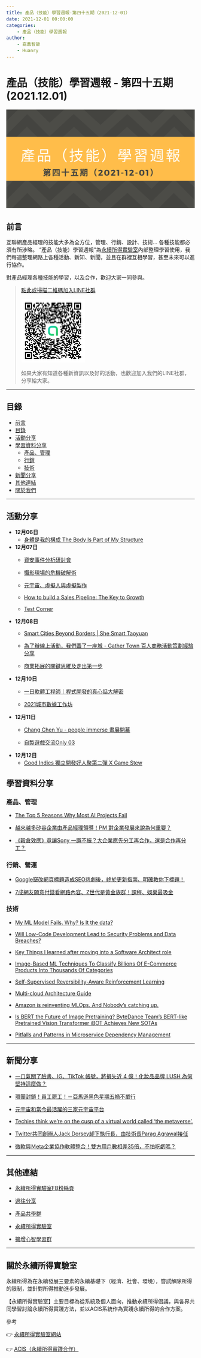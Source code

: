 ```yaml
---
title: 產品（技能）學習週報-第四十五期（2021-12-01）
date: 2021-12-01 00:00:00
categories:
	- 產品（技能）學習週報
author:
	- 嘉鼎智能
	- Huanry
---
```

# 產品（技能）學習週報 - 第四十五期 (2021.12.01)

![產品技能學習週報-第四十五期](/img/pm/45.png)

## 前言

互聯網產品經理的技能大多為全方位，管理、行銷、設計、技術... 各種技能都必須有所涉略。 “產品（技能）學習週報”為[永續所得實驗室](#關於永續所得實驗室)內部整理學習使用，我們每週整理網路上各種活動、新知、新聞，並且在群裡互相學習，甚至未來可以進行協作。

對產品經理各種技能的學習，以及合作，歡迎大家一同參與。

>[點此或掃描二維碼加入LINE社群](https://line.me/ti/g2/Dj4AkbdDsY6o4D_CdDUB6Q)
>
>[![產品共學群](/img/產品共學群.jpg)](https://line.me/ti/g2/Dj4AkbdDsY6o4D_CdDUB6Q)
>
>如果大家有知道各種新資訊以及好的活動，也歡迎加入我們的LINE社群，分享給大家。

---
## 目錄
- [前言](#前言)
- [目錄](#目錄)
- [活動分享](#活動分享)
- [學習資料分享](#學習資料分享)
	- [產品、管理](#產品、管理)
	- [行銷](#行銷、營運)
	- [技術](#技術)
- [新聞分享](#新聞分享)
- [其他連結](#其他連結)
- [關於我們](#關於我們)

---
## 活動分享

- **12月06日**
	- [身體是我的構成 The Body Is Part of My Structure](https://www.accupass.com/event/2110260730101020041967)
- **12月07日**
	- [資安事件分析研討會](https://www.accupass.com/event/2111181150051005578019)

	- [攝影現場的危機破解術](https://www.accupass.com/event/2111180258262103040973)

	- [元宇宙、虛擬人與虛擬製作](https://www.accupass.com/event/2111290723481962429293)

	- [How to build a Sales Pipeline: The Key to Growth](https://www.meetup.com/taipei-sales-professionals/events/281812765)

	- [Test Corner](https://testcorner.kktix.cc/events/testcorner30cathay)
- **12月08日**
	- [Smart Cities Beyond Borders | She Smart Taoyuan](https://www.accupass.com/event/2111300129101228833720)

	- [為了辦線上活動，我們蓋了一座城 - Gather Town 百人商務活動策劃經驗分享](https://www.accupass.com/event/2111291132502529443890)

	- [商業拓展的關鍵思維及走出第一步](https://www.accupass.com/event/2111150739143789886490)
- **12月10日**
	- [一日軟體工程師｜程式開發的真心話大解密](https://www.accupass.com/event/2111290638072795821100)

	- [2021城市數據工作坊](https://www.accupass.com/event/2111190252251909124823)
- **12月11日**
	- [Chang Chen Yu - people immerse 畫展開幕](https://www.accupass.com/event/2111240758014819826020)

	- [自製遊戲交流Only 03](https://www.accupass.com/event/2110201318409044323680)
- **12月12日**
	- [Good Indies 獨立開發好人聚第二彈 X Game Stew](https://kimu.kktix.cc/events/goodindies02)



## 學習資料分享
### 產品、管理

- [The Top 5 Reasons Why Most AI Projects Fail](https://www.datasciencecentral.com/profiles/blogs/the-top-5-reasons-why-most-ai-projects-fail)

- [越來越多矽谷企業由產品經理領導！PM 對企業發展來說為何重要？](https://buzzorange.com/techorange/2021/11/30/pm-became-ceo)

- [《穀倉效應》竟讓Sony 一蹶不振？大企業應先分工再合作，還是合作再分工？](https://www.smartm.com.tw/article/36373438cea3)


### 行銷、營運

- [Google竄改網頁標題造成SEO悲劇後，終於更新指南、明確教你下標題！](https://www.bnext.com.tw/article/66221/google-seo)

- [7成網友願意付錢看網路內容、Z世代是黃金族群！課程、娛樂最吸金](https://www.bnext.com.tw/article/66459/internet-payment-motive-internet)

### 技術

- [My ML Model Fails. Why? Is It the data?](https://towardsdatascience.com/my-ml-model-fails-why-is-it-the-data-d8fbfc50c254)

- [Will Low-Code Development Lead to Security Problems and Data Breaches?](https://blog.devgenius.io/will-low-code-development-lead-to-security-problems-and-data-breaches-83a9375d4087)

- [Key Things I learned after moving into a Software Architect role](https://tagofabic.medium.com/key-things-i-learned-after-moving-into-a-software-architect-role-dce88f9452a7)

- [Image-Based ML Techniques To Classify Billions Of E-Commerce Products Into Thousands Of Categories](https://medium.com/criteo-engineering/image-based-ml-techniques-to-classify-billions-of-e-commerce-products-into-thousands-of-categories-6e029fc8d496)

- [Self-Supervised Reversibility-Aware Reinforcement Learning](https://ai.googleblog.com/2021/11/self-supervised-reversibility-aware.html)

- [Multi-cloud Architecture Guide](https://www.backblaze.com/blog/multi-cloud-strategy-architecture-guide/)

- [Amazon is reinventing MLOps. And Nobody’s catching up.](https://medium.com/analytics-vidhya/amazon-is-reinventing-mlops-57f36c0b2d0a)

- [Is BERT the Future of Image Pretraining? ByteDance Team’s BERT-like Pretrained Vision Transformer iBOT Achieves New SOTAs](https://syncedreview.com/2021/11/17/deepmind-podracer-tpu-based-rl-frameworks-deliver-exceptional-performance-at-low-cost-146/)

- [Pitfalls and Patterns in Microservice Dependency Management](https://www.infoq.com/articles/pitfalls-patterns-microservice-dependency-management/)

---
## 新聞分享

- [一口氣關了臉書、IG、TikTok 帳號，將損失近 4 億！化妝品品牌 LUSH 為何堅持這麼做？](https://buzzorange.com/techorange/2021/11/24/lush-stop-social-media/)

- [環團封鎖！員工罷工！－亞馬遜黑色星期五禍不單行](https://ubrand.udn.com/ubrand/story/12117/5926227)

- [元宇宙和當今最活躍的三家元宇宙平台](https://xie.infoq.cn/article/c3c70ddd8a49282797b256389)

- [Techies think we’re on the cusp of a virtual world called ‘the metaverse’. ](https://www.theguardian.com/commentisfree/2021/aug/10/techies-think-were-on-the-cusp-of-a-virtual-world-called-the-metaverse-im-skeptical)

- [Twitter共同創辦人Jack Dorsey卸下執行長，由技術長Parag Agrawal接任](https://ithome.com.tw/news/148090)

- [微軟與Ｍeta企業協作軟體整合！雙方用戶數相差35倍，不怕吃虧嗎？](https://www.bnext.com.tw/article/66463/micro-teams-meta-workship)

---
## 其他連結

- [永續所得實驗室FB粉絲頁](https://www.facebook.com/%E6%B0%B8%E7%BA%8C%E6%89%80%E5%BE%97%E5%AF%A6%E9%A9%97%E5%AE%A4-102916798609139)

- [過往分享](/categories/產品（技能）學習週報)

- [產品共學群](https://line.me/ti/g2/Dj4AkbdDsY6o4D_CdDUB6Q?utm_source=invitation&utm_medium=link_copy&utm_campaign=default)

- [永續所得實驗室](https://line.me/ti/g2/asPFU-0w4o9MIRSBdb4gtg?utm_source=invitation&utm_medium=link_copy&utm_campaign=default)

- [擴增心智學習群](https://line.me/ti/g2/asPFU-0w4o9MIRSBdb4gtg?utm_source=invitation&utm_medium=link_copy&utm_campaign=default)

---

## 關於永續所得實驗室

永續所得為在永續發展三要素的永續基礎下（經濟、社會、環境），嘗試解除所得的限制，並針對所得推動進步發展。

【永續所得實驗室】主要目標為從系統及個人面向，推動永續所得倡議，與各界共同學習討論永續所得實踐方法，並以ACIS系統作為實踐永續所得的合作方案。

參考

👉 [永續所得實驗室網站](https://sustainable-income-lab.github.io/)

👉 [ACIS（永續所得實踐合作）](https://acis.magnific.biz/)